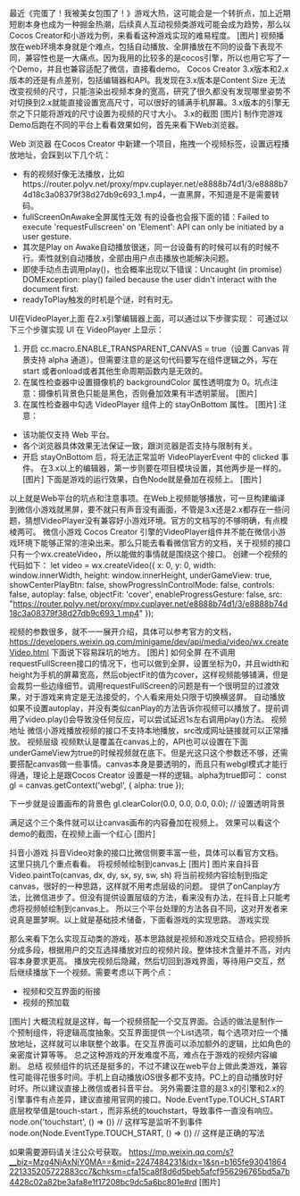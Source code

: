最近《完蛋了！我被美女包围了！》游戏大热，这可能会是一个转折点，加上近期短剧本身也成为一种掘金热潮，后续真人互动视频类游戏可能会成为趋势，那么以Cocos Creator和小游戏为例，来看看这种游戏实现的难易程度。
[图片]
视频播放在web环境本身就是个难点，包括自动播放、全屏播放在不同的设备下表现不同，兼容性也是一大痛点。因为我用的比较多的是cocos引擎，所以也用它写了一个Demo，并且也兼容适配了微信，直接看demo。
Cocos Creator
3.x版本和2.x版本的还是有点差别，包括编辑器和API。我发现在3.x版本是Content Size 无法改变视频的尺寸，只能渲染出视频本身的宽高，研究了很久都没有发现哪里姿势不对切换到2.x就能直接设置宽高尺寸，可以很好的铺满手机屏幕。3.x版本的引擎无奈之下只能将游戏的尺寸设置为视频的尺寸大小。
3.x的截图
[图片]
制作完游戏Demo后跑在不同的平台上看看效果如何，首先来看下Web浏览器。

Web 浏览器
在Cocos Creator 中新建一个项目，拖拽一个视频标签，设置远程播放地址，会踩到以下几个坑：
- 有的视频好像无法播放，比如https://router.polyv.net/proxy/mpv.cuplayer.net/e8888b74d1/3/e8888b74d18c3a08379f38d27db9c693_1.mp4，一直黑屏，不知道是不是需要转码。
- fullScreenOnAwake全屏属性无效
有的设备也会报下面的错：Failed to execute 'requestFullscreen' on 'Element': API can         only be initiated by a user gesture.
- 其次是Play on Awake自动播放很迷，同一台设备有的时候可以有的时候不行。索性就别自动播放，全部由用户点击播放也能解决问题。
- 即使手动点击调用play()，也会概率出现以下错误：Uncaught (in promise) DOMException: play() failed because the user didn't interact with the document first.
- readyToPlay触发的时机是个谜，时有时无。

UI在VideoPlayer上面
在2.x引擎编辑器上面，可以通过以下步骤实现：
可通过以下三个步骤实现 UI 在 VideoPlayer 上显示：
1. 开启 cc.macro.ENABLE_TRANSPARENT_CANVAS = true（设置 Canvas 背景支持 alpha 通道）。但需要注意的是这句代码要写在组件逻辑之外，写在start 或者onload或者其他生命周期函数内是无效的。
2. 在属性检查器中设置摄像机的 backgroundColor 属性透明度为 0。坑点注意：摄像机背景色只能是黑色，否则叠加效果有半透明蒙层。
[图片]
3. 在属性检查器中勾选 VideoPlayer 组件上的 stayOnBottom 属性。
[图片]
注意：
- 该功能仅支持 Web 平台。
- 各个浏览器具体效果无法保证一致，跟浏览器是否支持与限制有关。
- 开启 stayOnBottom 后，将无法正常监听 VideoPlayerEvent 中的 clicked 事件。
在3.x以上的编辑器，第一步则要在项目模块设置，其他两步是一样的。
[图片]
下面是游戏的运行效果，白色Node就是叠加在视频上。
[图片]

以上就是Web平台的坑点和注意事项。在Web上视频能够播放，可一旦构建编译到微信小游戏就黑屏，要不就只有声音没有画面，不管是3.x还是2.x都存在一些问题，猜想VideoPlayer没有兼容好小游戏环境。官方的文档写的不够明确，有点模棱两可。
微信小游戏
Cocos Creator 引擎的VideoPlayer组件并不能在微信小游戏环境下能够正常的渲染出来。那么只能去看看微信官方的文档，关于视频的接口只有一个wx.createVideo，所以能做的事情就是围绕这个接口。
创建一个视频的代码如下：
let video = wx.createVideo({
      x: 0,
      y: 0,
      width: window.innerWidth,
      height: window.innerHeight,
      underGameView: true,
      showCenterPlayBtn: false,
      showProgressInControlMode: false,
      controls: false,
      autoplay: false,
      objectFit: 'cover',
      enableProgressGesture: false,
      src: "https://router.polyv.net/proxy/mpv.cuplayer.net/e8888b74d1/3/e8888b74d18c3a08379f38d27db9c693_1.mp4"
});

视频的参数很多，就不一一展开介绍，具体可以参考官方的文档，https://developers.weixin.qq.com/minigame/dev/api/media/video/wx.createVideo.html
下面说下容易踩坑的地方。
[图片]
如何全屏
在不调用requestFullScreen接口的情况下，也可以做到全屏，设置坐标为0，并且width和height为手机的屏幕宽高，然后objectFit的值为cover，这样视频能够铺满，但是会裁剪一些边缘细节。调用requestFullScreen的问题是有一个很明显的过渡效果，对于游戏来肯定是无法接受的，个人看来用处只限于切换横竖屏。
自动播放
如果不设置autoplay，并没有类似canPlay的方法告诉你视频可以播放了。提前调用了video.play()会导致没任何反应，可以尝试延迟1s左右调用play()方法。
视频地址
微信小游戏播放视频的接口不支持本地播放，src改成网址链接就可以正常播放。
视频层级
视频默认是覆盖在canvas上的，API也可以设置在下面underGameView为true的时候视频就在底下。但是光这只这个参数还不够，还需要搭配canvas做一些事情。canvas本身是要透明的，而且只有webgl模式才能行得通，理论上是跟Cocos Creator 设置是一样的逻辑。alpha为true即可：
const gl = canvas.getContext('webgl', {
  alpha: true
});

下一步就是设置画布的背景色
gl.clearColor(0.0, 0.0, 0.0, 0.0); // 设置透明背景

满足这个三个条件就可以让canvas画布的内容叠加在视频上。
效果可以看这个demo的截图，在视频上画一个红心
[图片]

抖音小游戏
抖音Video对象的接口比微信侧要丰富一些，具体可以看官方文档。这里只挑几个重点看看。
将视频帧绘制到canvas上
[图片]
图片来自抖音
Video.paintTo(canvas, dx, dy, sx, sy, sw, sh)
将当前视频内容绘制到指定 canvas，很好的一种思路，这样就不用考虑层级的问题。
提供了onCanplay方法，比微信进步了。但没有提供设置层级的方法，看来没有办法，在抖音上只能考虑将视频帧绘制到canvas上。
所以三个平台处理的方法各自不同，这对开发者来说真是噩梦啊。以上就是基础技术储备，下面看游戏的实现思路。
游戏实现

那么来看下怎么实现互动类的游戏，基本思路就是视频和游戏交互结合。把视频拆分成多段，根据用户的交互选择播放对应的视频片段。整体技术含量并不高，对内容本身要求更高。
播放完视频后隐藏，然后切回到游戏界面，等待用户交互，然后继续播放下一个视频。需要考虑以下两个点：
- 视频和交互界面的衔接
- 视频的预加载

[图片]
大概流程就是这样，每一个视频搭配一个交互界面。合适的做法是制作一个预制组件，将逻辑高度抽象。交互界面提供一个List选项，每个选项对应一个播放地址，这样就可以串联整个故事。在交互界面可以添加额外的逻辑，比如角色的亲密度计算等等。
总之这种游戏的开发难度不高，难点在于游戏的视频内容编剧。
总结
视频组件的坑还是挺多的，不过不建议在web平台上做此类游戏，兼容性可能得花很多时间。手机上自动播放iOS很多都不支持。PC上的自动播放时好时坏。所以建议直接上微信或者抖音平台。
另外需要注意的是3.x的引擎和2.x的引擎事件有点差异，建议直接用官网的接口。Node.EventType.TOUCH_START 底层枚举值是touch-start  ，而非系统的touchstart，导致事件一直没有响应。
node.on('touchstart', () => ()) // 这样写是监听不到事件
node.on(Node.EventType.TOUCH_START, () => ()) // 这样是正确的写法

如果需要源码请关注公众号获取。
https://mp.weixin.qq.com/s?__biz=Mzg4NjAxNjY0MA==&mid=2247484231&idx=1&sn=b165fe93041864221335205722883cc7&chksm=cfa15ca8f8d6d5beb5afcf956296765bd5a7b4428c02a82be3afa8e1f17208bc9dc5a6bc801e#rd
[图片]
